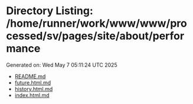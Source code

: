 # Directory Listing: /home/runner/work/www/www/processed/sv/pages/site/about/performance
Generated on: Wed May  7 05:11:24 UTC 2025

- [README.md](README.md)
- [future.html.md](future.html.md)
- [history.html.md](history.html.md)
- [index.html.md](index.html.md)
